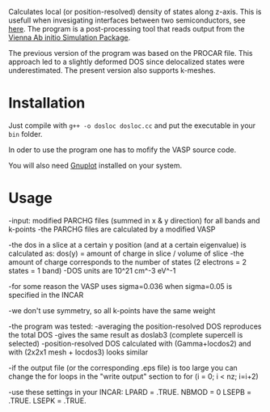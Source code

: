 Calculates local (or position-resolved) density of states along z-axis.
This is usefull when invesigating interfaces between two semiconductors, see [here](https://arxiv.org/abs/1610.04119).
The program is a post-processing tool that reads output from the [Vienna Ab initio Simulation Package](http://vasp.at). 

The previous version of the program was based on the PROCAR file. This approach
led to a slightly deformed DOS since delocalized states were underestimated. The
present version also supports k-meshes.

# Installation
Just compile with `g++ -o dosloc dosloc.cc` and put the executable in your `bin` folder.

In oder to use the program one has to mofify the VASP source code. 


You will also need [Gnuplot](http://gnuplot.info) installed on your system.

# Usage

  -input: modified PARCHG files (summed in x & y direction) for all bands and k-points
  -the PARCHG files are calculated by a modified VASP

  -the dos in a slice at a certain y position (and at a certain eigenvalue) is calculated as:
   dos(y) = amount of charge in slice / volume of slice
  -the amount of charge corresponds to the number of states (2 electrons = 2 states = 1 band)
  -DOS units are 10^21 cm^-3 eV^-1

  -for some reason the VASP uses sigma=0.036 when sigma=0.05 is specified in the INCAR

  -we don't use symmetry, so all k-points have the same weight  

  -the program was tested: 
    -averaging the position-resolved DOS reproduces the total DOS
    -gives the same result as doslab3 (complete supercell is selected)
    -position-resolved DOS calculated with (Gamma+locdos2) and with (2x2x1 mesh + locdos3) looks similar

  -if the output file (or the corresponding .eps file) is too large you can change the for loops
   in the "write output" section to for (i = 0; i < nz; i=i+2)

  -use these settings in your INCAR:
   LPARD    = .TRUE.
   NBMOD    = 0
   LSEPB    = .TRUE.
   LSEPK    = .TRUE.


   

